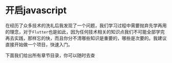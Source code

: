 # 开启javascript

在经历了众多技术的洗礼后我发现了一个问题，我们学习过程中需要抛弃先学再用的理念，对于`Flutter`也是如此，因为任何技术相关的知识点我们不可能全部学完再去实践，那样忘的快，而且你分不清哪些知识是重要的，哪些是次要的。我建议直接开始做一个项目，快速入门。

下面我们给出所有章节目录，你可以随时去查

